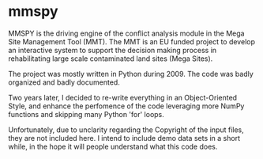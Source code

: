 mmspy
=====

MMSPY is the driving engine of the conflict analysis module in the Mega Site Management Tool (MMT). 
The MMT is an EU funded project to develop an interactive system to support the decision making 
process in rehabilitating large scale contaminated land sites (Mega Sites).  

The project was mostly written in Python during 2009. The code was badly organized and badly documented.  

Two years later, I decided to re-write everything in an Object-Oriented Style, and enhance the perfomence 
of the code leveraging more NumPy functions and skipping many Python 'for' loops.

Unfortunately, due to unclarity regarding the Copyright of the input files, they are not included here. I intend
to include demo data sets in a short while, in the hope it will people understand what this code does.


